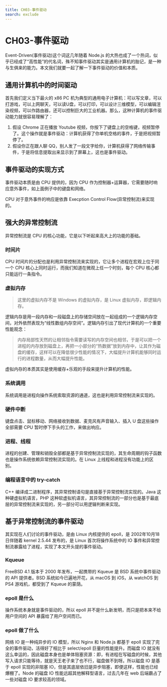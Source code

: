 ```yaml
---
title: CH03-事件驱动
search: exclude
---
```


# CH03-事件驱动

Event-Driven(事件驱动)这个词这几年随着 Node.js 的大热也成了一个热词，似乎已经成了“高性能”的代名词，殊不知事件驱动其实是通用计算机的胎记，是一种与生俱来的能力。本文我们就要一起了解一下事件驱动的价值和本质。

## 通用计算机中的时间驱动

首先我们定义当下最火的 x86 PC 机为典型的通用电子计算机：可以写文章，可以打游戏，可以上网聊天，可以读U盘，可以打印，可以设计三维模型，可以编辑渲染视频，可以作路由器，还可以控制巨大的工业机器。那么，这种计算机的事件驱动能力就很容易理解了：

1. 假设 Chrome 正在播放 Youtube 视频，你按下了键盘上的空格键，视频暂停了。这个操作就是事件驱动：计算机获得了你单机空格的事件，于是把视频暂停了。
2. 假设你正在跟人聊 QQ，别人发了一段文字给你，计算机获得了网络传输事件，于是将信息提取出来显示到了屏幕上，这也是事件驱动。

## 事件驱动的实现方式

事件驱动本质是由 CPU 提供的，因为 CPU 作为控制器+运算器，它需要随时响应意外事件，如上面例子中的键盘和网络。

CPU 对于意外事件的响应是依靠 Execption Control Flow(异常控制流)来实现的。

## 强大的异常控制流

异常控制流是 CPU 的核心功能，它是以下听起来高大上的功能的基础。

### 时间片

CPU 时间片的分配也是利用异常控制流来实现的，它让多个进程在宏观上位于同一个 CPU 核心上同时运行，而我们知道在微观上任一个时刻，每个 CPU 核心都只能运行一条指令。

### 虚拟内存

> 这里的虚拟内存不是 Windows 的虚拟内存，是 Linux 虚拟内存，即逻辑内存。
> 

逻辑内存是用一段内存和一段磁盘上的存储空间放在一起组成的一个逻辑内存空间，对外依然表现为“线性数组内存空间”。逻辑内存引出了现代计算机的一个重要性能观念：

> 内存局部性天然的让相邻指令需要读写的内存空间也相邻，于是可以把一个进程的内存放到磁盘上，再把一小部分的“热数据”放到内存中，让其作为磁盘的缓存，这样可以在降低很少性能的情况下，大幅提升计算机能够同时运行的进程数量，从而大幅提升性能。
> 

虚拟内存的本质其实是使用缓存+乐观的手段来提升计算机的性能。

### 系统调用

系统调用是进程向操作系统索取资源的通道，这也是利用异常控制流来实现的。

### 硬件中断

键盘点击、鼠标移动、网络接收到数据、麦克风有声音输入、插入 U 盘这些操作全部需要 CPU 暂时停下手头的工作，来做出响应。

### 进程、线程

进程的创建、管理和销毁全部都是基于异常控制流实现的，其生命周期的钩子函数也是操作系统依赖异常控制流实现的。在 Linux 上线程和进程没有功能上的区别。

### 编程语言中的 try-catch

C++ 编译成二进制程序，其异常控制语句是直接基于异常控制流实现的。Java 这种硬虚拟机语言，PHP 这种软虚拟机语言，其异常控制流的一部分也是基于最底层的异常控制流来实现的，另一部分可以用逻辑判断来实现。

## 基于异常控制流的事件驱动

其实现在人们讨论的事件驱动，是由 Linux 内核提供的 epoll，是 2002年10月18日伴随着 kernel 2.5.44 发布的，是 Linux 首次将操作系统中的 IO 事件和异常控制流暴露给了进程，实现了本文开头提的事件驱动。

### Kqueue

FreeBSD 4.1 版本于 2000 年发布，一起携带的 Kqueue 是 BSD 系统中事件驱动的 API 提供者。BSD 系统如今已遍地开花，从 macOS 到 iOS，从 watchOS 到 PS4 游戏机，都受到了 Kqueue 的蒙荫。

### epoll 是什么

操作系统本身就是事件驱动的，所以 epoll 并不是什么新发明，而只是把本来不给用户空间的 API 暴露给了用户空间而已。

### epoll 做了什么

网络 IO 是一种纯异步的 IO 模型，所以 Nginx 和 Node.js 都基于 epoll 实现了完全的事件驱动，活得好了相比于 select/epoll 巨量的性能提升。而磁盘 IO 就没有这么幸运的，因此磁盘本身也是单体阻塞资源：即，有进程在写磁盘的时候，其他写入请求只能等待，就是天王老子来了也不行，磁盘做不到呀。所以磁盘 IO 是基于 epoll 实现的非阻塞 IO，但是其底层依旧是异步阻塞，即便这样，性能也已经爆棚了。Node 的磁盘 IO 性能远超其他解释型语言，过去几年在 web 后端霸占了一些对磁盘 IO 要求较高的领域。

